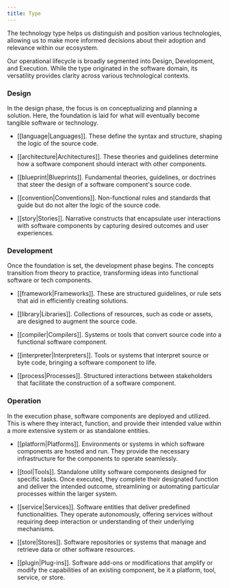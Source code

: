 ```yaml
---
title: Type
---
```


The technology type helps us distinguish and position various technologies, allowing us to make more informed decisions about their adoption and relevance within our ecosystem.

Our operational lifecycle is broadly segmented into Design, Development, and Execution. While the type originated in the software domain, its versatility provides clarity across various technological contexts.

### Design

In the design phase, the focus is on conceptualizing and planning a solution. Here, the foundation is laid for what will eventually become tangible software or technology.

- [[language|Languages]]. These define the syntax and structure, shaping the logic of the source code.

- [[architecture|Architectures]]. These theories and guidelines determine how a software component should interact with other components.

- [[blueprint|Blueprints]]. Fundamental theories, guidelines, or doctrines that steer the design of a software component's source code.

- [[convention|Conventions]]. Non-functional rules and standards that guide but do not alter the logic of the source code.

- [[story|Stories]]. Narrative constructs that encapsulate user interactions with software components by capturing desired outcomes and user experiences.

### Development

Once the foundation is set, the development phase begins. The concepts transition from theory to practice, transforming ideas into functional software or tech components.

- [[framework|Frameworks]]. These are structured guidelines, or rule sets that aid in efficiently creating solutions.

- [[library|Libraries]]. Collections of resources, such as code or assets, are designed to augment the source code.

- [[compiler|Compilers]]. Systems or tools that convert source code into a functional software component.

- [[interpreter|Interpreters]]. Tools or systems that interpret source or byte code, bringing a software component to life.

- [[process|Processes]]. Structured interactions between stakeholders that facilitate the construction of a software component.

### Operation

In the execution phase, software components are deployed and utilized. This is where they interact, function, and provide their intended value within a more extensive system or as standalone entities.

- [[platform|Platforms]]. Environments or systems in which software components are hosted and run. They provide the necessary infrastructure for the components to operate seamlessly.

- [[tool|Tools]]. Standalone utility software components designed for specific tasks. Once executed, they complete their designated function and deliver the intended outcome, streamlining or automating particular processes within the larger system.

- [[service|Services]]. Software entities that deliver predefined functionalities. They operate autonomously, offering services without requiring deep interaction or understanding of their underlying mechanisms.

- [[store|Stores]]. Software repositories or systems that manage and retrieve data or other software resources.

- [[plugin|Plug-ins]]. Software add-ons or modifications that amplify or modify the capabilities of an existing component, be it a platform, tool, service, or store.